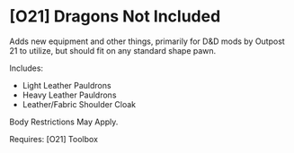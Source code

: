# [O21] Dragons Not Included
Adds new equipment and other things, primarily for D&D mods by Outpost 21 to utilize, but should fit on any standard shape pawn.

Includes:
- Light Leather Pauldrons
- Heavy Leather Pauldrons
- Leather/Fabric Shoulder Cloak

Body Restrictions May Apply.

Requires: [O21] Toolbox
